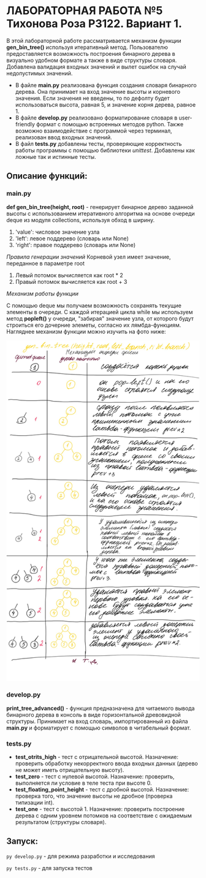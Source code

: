 # ЛАБОРАТОРНАЯ РАБОТА №5 Тихонова Роза Р3122. Вариант 1.
В этой лабораторной работе рассматривается механизм функции __gen_bin_tree()__ используя итеративный метод.
Пользователю предоставляется возможность построения бинарного дерева в визуально удобном формате а также в виде структуры словаря. Добавлена валидация входных значений и вылет ошибок на случай недопустимых значений.
- В файле __main.py__ реализована функция создания словаря бинарного дерева. Она принимает на вход значение высоты и корневого значения. Если значения не введены, то по дефолту будет использоваться высота, равная 5, и значение корня дерева, равное 1.
- В файле __develop.py__ реализовано форматирование словаря в user-friendly формат с помощью встроенных методов python. Также возможно взаимодействие с программой через терминал, реализован ввод входных значений.
- В файл __tests.py__ добавлены тесты, проверяющие корректность работы программы с помощью библиотеки *unittest*. Добавлены как ложные так и истинные тесты. 
## Описание функций:
### main.py
__def gen_bin_tree(height, root)__ - генерирует бинарное дерево заданной высоты с использованием итеративного алгоритма на основе очереди deque из модуля collections, используя обход в ширину.
1. 'value': числовое значение узла
2. 'left': левое поддерево (словарь или None)
3. 'right': правое поддерево (словарь или None)

*Правила генерации значений*
Корневой узел имеет значение, переданное в параметре root
1. Левый потомок вычисляется как root * 2
2. Правый потомок вычисляется как root + 3

*Механизм работы функции*  

С помощью deque мы получаем возможность сохранять текущие элементы в очереди. С каждой итерацией цикла while мы используем метод __popleft()__ у очереди, "забирая" значение узла, от которого будут строиться его дочерние элеметы, согласно их лямбда-функциям.
Нагляднее механизм функции можно изучить на фото ниже:

 ![Описание механизма работы функции](photo_2025-10-15_11-48-40.jpg)

### develop.py
__print_tree_advanced()__ - функция предназначена для читаемого вывода бинарного дерева в консоль в виде горизонтальной древовидной структуры. Принимает на вход словарь, импортированный из файла __main.py__ и форматирует с помощью символов в читабельный формат.

### tests.py
- __test_otrits_high__ - тест с отрицательной высотой. Назначение: проверить обработку некорректного ввода входных данных (дерево не может иметь отрицательную высоту).
- __test_zero__ - тест с нулевой высотой. Назначение: проверить, выполняется ли условие в теле теста при высоте 0.
- __test_floating_point_height__ - тест с дробной высотой. Назначение: проверка того, что значение высоты не дробное (проверка типизации int).
- __test_one__ - тест с высотой 1. Назначение: проверить построение дерева с одним уровнем потомков на соответствие с ожидаемым результатом (структуры словаря).

## Запуск:
```py develop.py``` - для режима разработки и исследования  

```py tests.py``` - для запуска тестов
